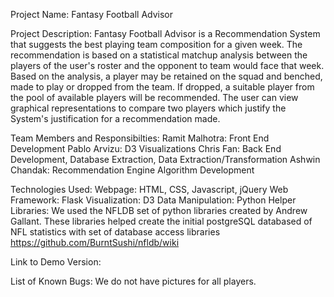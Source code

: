 Project Name: Fantasy Football Advisor

Project Description: Fantasy Football Advisor is a Recommendation System that suggests the best playing team composition for a given week. The recommendation is based on a statistical matchup analysis between the players of the user's roster and the opponent to team would face that week. Based on the analysis, a player may be retained on the squad and benched, made to play or dropped from the team. If dropped, a suitable player from the pool of available players will be recommended. The user can view graphical representations to compare two players which justify the System's justification for a recommendation made.

Team Members and Responsibilties: Ramit Malhotra: Front End Development Pablo Arvizu: D3 Visualizations Chris Fan: Back End Development, Database Extraction, Data Extraction/Transformation Ashwin Chandak: Recommendation Engine Algorithm Development

Technologies Used: Webpage: HTML, CSS, Javascript, jQuery Web Framework: Flask Visualization: D3 Data Manipulation: Python Helper Libraries: We used the NFLDB set of python libraries created by Andrew Gallant. These libraries helped create the initial postgreSQL databased of NFL statistics with set of database access libraries https://github.com/BurntSushi/nfldb/wiki

Link to Demo Version:

List of Known Bugs: We do not have pictures for all players.
